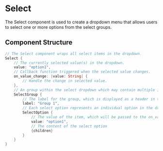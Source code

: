 # Select

The Select component is used to create a dropdown menu that allows users to select one or more options from the select groups.

## Component Structure

```rust
// The Select component wraps all select items in the dropdown.
Select {
    // The currently selected value(s) in the dropdown.
    value: "option1",
    // Callback function triggered when the selected value changes.
    on_value_change: |value: String| {
        // Handle the change in selected value.
    },
    // An group within the select dropdown which may contain multiple items.
    SelectGroup {
        // The label for the group, which is displayed as a header in the dropdown.
        label: "Group 1",
        // Each select option represents an individual option in the dropdown.
        SelectOption {
            // The value of the item, which will be passed to the on_value_change callback when selected.
            value: "option1",
            // The content of the select option
            {children}
        }
    }
}
```